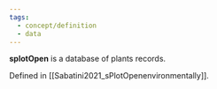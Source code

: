 ```yaml
---
tags:
  - concept/definition
  - data
---
```

**splotOpen** is a database of plants records.

Defined in [[Sabatini2021_sPlotOpenenvironmentally]].